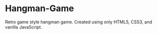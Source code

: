 # Hangman-Game

Retro game style hangman game. 
Created using only HTML5, CSS3, and vanilla JavaScript.
